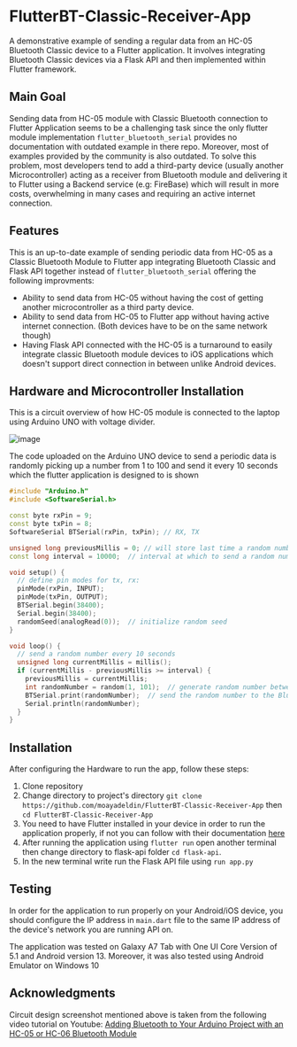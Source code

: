 # FlutterBT-Classic-Receiver-App

A demonstrative example of sending a regular data from an HC-05 Bluetooth Classic device to a Flutter application. It involves integrating Bluetooth Classic devices via a Flask API and then implemented within Flutter framework.
## Main Goal

Sending data from HC-05 module with Classic Bluetooth connection to Flutter Application seems to be a challenging task since the only flutter module implementation `flutter_bluetooth_serial` provides no documentation with outdated example in there repo. Moreover, most of examples provided by the community is also outdated. To solve this problem, most developers tend to add a third-party device (usually another Microcontroller) acting as a receiver from Bluetooth module and delivering it to Flutter using a Backend service (e.g: FireBase) which will result in more costs, overwhelming in many cases and requiring an active internet connection.

## Features

This is an up-to-date example of sending periodic data from HC-05 as a Classic Bluetooth Module to Flutter app integrating Bluetooth Classic and Flask API together instead of `flutter_bluetooth_serial` offering the following improvments:

* Ability to send data from HC-05 without having the cost of getting another microcontroller as a third party device.
* Ability to send data from HC-05 to Flutter app without having active internet connection. (Both devices have to be on the same network though)
* Having Flask API connected with the HC-05 is a turnaround to easily integrate classic Bluetooth module devices to iOS applications which doesn't support direct connection in between unlike Android devices.

## Hardware and Microcontroller Installation

This is a circuit overview of how HC-05 module is connected to the laptop using Arduino UNO with voltage divider.

![image](https://github.com/moayadeldin/FlutterBT-Classic-Receiver-App/assets/100358671/e211078d-8d89-4021-9f96-f04f6e72dc7a)

The code uploaded on the Arduino UNO device to send a periodic data is randomly picking up a number from 1 to 100 and send it every 10 seconds which the flutter application is designed to is shown

```cpp
#include "Arduino.h"
#include <SoftwareSerial.h>

const byte rxPin = 9;
const byte txPin = 8;
SoftwareSerial BTSerial(rxPin, txPin); // RX, TX

unsigned long previousMillis = 0; // will store last time a random number was sent
const long interval = 10000;  // interval at which to send a random number (milliseconds)

void setup() {
  // define pin modes for tx, rx:
  pinMode(rxPin, INPUT);
  pinMode(txPin, OUTPUT);
  BTSerial.begin(38400);
  Serial.begin(38400);
  randomSeed(analogRead(0));  // initialize random seed
}

void loop() {
  // send a random number every 10 seconds
  unsigned long currentMillis = millis();
  if (currentMillis - previousMillis >= interval) {
    previousMillis = currentMillis;
    int randomNumber = random(1, 101);  // generate random number between 1 and 100
    BTSerial.print(randomNumber);  // send the random number to the Bluetooth device
    Serial.println(randomNumber);
  }
}
```

## Installation

After configuring the Hardware to run the app, follow these steps:

1. Clone repository
2. Change directory to project's directory
`git clone https://github.com/moayadeldin/FlutterBT-Classic-Receiver-App` then `cd FlutterBT-Classic-Receiver-App`
3. You need to have Flutter installed in your device in order to run the application properly, if not you can follow with their documentation [here](https://docs.flutter.dev/get-started/install)
4. After running the application using `flutter run` open another terminal then change directory to flask-api folder `cd flask-api`.
5. In the new terminal write run the Flask API file using `run app.py`

## Testing

In order for the application to run properly on your Android/iOS device, you should configure the IP address in `main.dart` file to the same IP address of the device's network you are running API on.

The application was tested on Galaxy A7 Tab with One UI Core Version of 5.1 and Android version 13. Moreover, it was also tested using Android Emulator on Windows 10



## Acknowledgments

Circuit design screenshot mentioned above is taken from the following video tutorial on Youtube: [Adding Bluetooth to Your Arduino Project with an HC-05 or HC-06 Bluetooth Module](https://www.youtube.com/watch?v=NXlyo0goBrU&t=382s)


